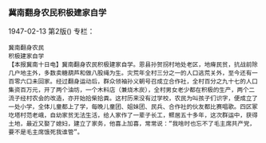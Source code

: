 ### 冀南翻身农民积极建家自学

1947-02-13
第2版()
专栏：

    冀南翻身农民
    积极建家自学
    【本报冀南十日电】冀南翻身农民积极建家自学。恩县孙贺拐村地处老区，地瘠民贫，抗战前除几户地主外，多数卖糖葫芦和做八股绳为生。灾荒年全村三分之一的人口逃荒关外，至今还有一百零六口未回家。经过翻身运动后，群众领袖孙义朝号召成立合作社，全村百分之九十七的人口集资百万元，开了两个油坊，一个木料店（兼烧木炭），全村男女老少都在积极的生产，两个二流子经村农会的改造，亦开始拾柴拾粪。这村历来没有过学校，农民为叫孩子们识字，便成立了一处小学，全体儿童都上了学，每晚儿童团、姐妹团、民兵、合作社的伙友都比赛唱歌。四区冢圪塔村范老峨，自幼家贫无法生活，给人家作了一辈子长工，鳏居五十多年，这次群运中，获得土地，最近又娶了媳妇，建立了家务，他喜上加喜，常常说：“我啥时也忘不了毛主席共产党，要不是毛主席饿死我谁管”。
